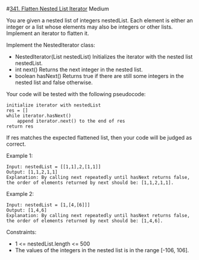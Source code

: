 #[341. Flatten Nested List Iterator](https://leetcode.com/problems/flatten-nested-list-iterator/)
Medium

You are given a nested list of integers nestedList. Each element is either an integer or a list whose elements may also be integers or other lists. Implement an iterator to flatten it.

Implement the NestedIterator class:

* NestedIterator(List<NestedInteger> nestedList) Initializes the iterator with the nested list nestedList.
* int next() Returns the next integer in the nested list.
* boolean hasNext() Returns true if there are still some integers in the nested list and false otherwise.

Your code will be tested with the following pseudocode:
```
initialize iterator with nestedList
res = []
while iterator.hasNext()
    append iterator.next() to the end of res
return res
```
If res matches the expected flattened list, then your code will be judged as correct.

 

Example 1:
```
Input: nestedList = [[1,1],2,[1,1]]
Output: [1,1,2,1,1]
Explanation: By calling next repeatedly until hasNext returns false, the order of elements returned by next should be: [1,1,2,1,1].
```
Example 2:
```
Input: nestedList = [1,[4,[6]]]
Output: [1,4,6]
Explanation: By calling next repeatedly until hasNext returns false, the order of elements returned by next should be: [1,4,6].
```
 

Constraints:

* 1 <= nestedList.length <= 500
* The values of the integers in the nested list is in the range [-106, 106].

